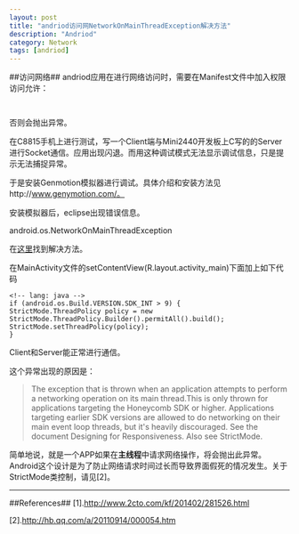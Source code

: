 ```yaml
---
layout: post
title: "andriod访问网NetworkOnMainThreadException解决方法"
description: "Andriod"
category: Network
tags: [andriod]
---
```


##访问网络##
andriod应用在进行网络访问时，需要在Manifest文件中加入权限访问允许：

<code>
    <uses-permission android:name="android.permission.INTERNET"/> 
</code>
否则会抛出异常。

在C8815手机上进行测试，写一个Client端与Mini2440开发板上C写的的Server进行Socket通信。应用出现闪退。而用这种调试模式无法显示调试信息，只是提示无法捕捉异常。

于是安装Genmotion模拟器进行调试。具体介绍和安装方法见http://www.genymotion.com/。

安装模拟器后，eclipse出现错误信息。

android.os.NetworkOnMainThreadException

在[这里][01]找到解决方法。

在MainActivity文件的setContentView(R.layout.activity_main)下面加上如下代码

    <!-- lang: java -->
    if (android.os.Build.VERSION.SDK_INT > 9) {
    StrictMode.ThreadPolicy policy = new StrictMode.ThreadPolicy.Builder().permitAll().build();
    StrictMode.setThreadPolicy(policy);
    }

Client和Server能正常进行通信。

这个异常出现的原因是：

> The exception that is thrown when an application attempts to perform a networking operation on its main thread.This is only thrown for applications targeting the Honeycomb SDK or higher. Applications targeting earlier SDK versions are allowed to do networking on their main event loop threads, but it's heavily discouraged. See the document Designing for Responsiveness.
Also see StrictMode.

简单地说，就是一个APP如果在**主线程**中请求网络操作，将会抛出此异常。Android这个设计是为了防止网络请求时间过长而导致界面假死的情况发生。关于 StrictMode类控制，请见[2]。

-----------------------------------------------------
##References##
[1].http://www.2cto.com/kf/201402/281526.html

[2].http://hb.qq.com/a/20110914/000054.htm

  [01]: http://www.2cto.com/kf/201402/281526.html
